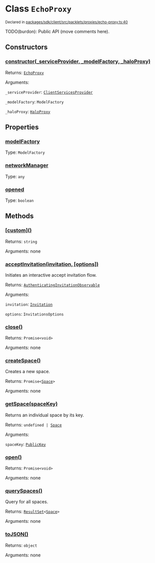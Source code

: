 # Class `EchoProxy`
<sub>Declared in [packages/sdk/client/src/packlets/proxies/echo-proxy.ts:40](https://github.com/dxos/dxos/blob/main/packages/sdk/client/src/packlets/proxies/echo-proxy.ts#L40)</sub>


TODO(burdon): Public API (move comments here).

## Constructors
### [constructor(_serviceProvider, _modelFactory, _haloProxy)](https://github.com/dxos/dxos/blob/main/packages/sdk/client/src/packlets/proxies/echo-proxy.ts#L50)


Returns: <code>[EchoProxy](/api/@dxos/client/classes/EchoProxy)</code>

Arguments: 

`_serviceProvider`: <code>[ClientServicesProvider](/api/@dxos/client/interfaces/ClientServicesProvider)</code>

`_modelFactory`: <code>ModelFactory</code>

`_haloProxy`: <code>[HaloProxy](/api/@dxos/client/classes/HaloProxy)</code>

## Properties
### [modelFactory](https://github.com/dxos/dxos/blob/main/packages/sdk/client/src/packlets/proxies/echo-proxy.ts#L70)
Type: <code>ModelFactory</code>
### [networkManager](https://github.com/dxos/dxos/blob/main/packages/sdk/client/src/packlets/proxies/echo-proxy.ts#L77)
Type: <code>any</code>
### [opened](https://github.com/dxos/dxos/blob/main/packages/sdk/client/src/packlets/proxies/echo-proxy.ts#L87)
Type: <code>boolean</code>

## Methods
### [\[custom\]()](https://github.com/dxos/dxos/blob/main/packages/sdk/client/src/packlets/proxies/echo-proxy.ts#L56)


Returns: <code>string</code>

Arguments: none
### [acceptInvitation(invitation, \[options\])](https://github.com/dxos/dxos/blob/main/packages/sdk/client/src/packlets/proxies/echo-proxy.ts#L203)


Initiates an interactive accept invitation flow.

Returns: <code>[AuthenticatingInvitationObservable](/api/@dxos/client/interfaces/AuthenticatingInvitationObservable)</code>

Arguments: 

`invitation`: <code>[Invitation](/api/@dxos/client/interfaces/Invitation)</code>

`options`: <code>InvitationsOptions</code>
### [close()](https://github.com/dxos/dxos/blob/main/packages/sdk/client/src/packlets/proxies/echo-proxy.ts#L135)


Returns: <code>Promise&lt;void&gt;</code>

Arguments: none
### [createSpace()](https://github.com/dxos/dxos/blob/main/packages/sdk/client/src/packlets/proxies/echo-proxy.ts#L151)


Creates a new space.

Returns: <code>Promise&lt;[Space](/api/@dxos/client/interfaces/Space)&gt;</code>

Arguments: none
### [getSpace(spaceKey)](https://github.com/dxos/dxos/blob/main/packages/sdk/client/src/packlets/proxies/echo-proxy.ts#L189)


Returns an individual space by its key.

Returns: <code>undefined | [Space](/api/@dxos/client/interfaces/Space)</code>

Arguments: 

`spaceKey`: <code>[PublicKey](/api/@dxos/client/classes/PublicKey)</code>
### [open()](https://github.com/dxos/dxos/blob/main/packages/sdk/client/src/packlets/proxies/echo-proxy.ts#L91)


Returns: <code>Promise&lt;void&gt;</code>

Arguments: none
### [querySpaces()](https://github.com/dxos/dxos/blob/main/packages/sdk/client/src/packlets/proxies/echo-proxy.ts#L196)


Query for all spaces.

Returns: <code>[ResultSet](/api/@dxos/client/classes/ResultSet)&lt;[Space](/api/@dxos/client/interfaces/Space)&gt;</code>

Arguments: none
### [toJSON()](https://github.com/dxos/dxos/blob/main/packages/sdk/client/src/packlets/proxies/echo-proxy.ts#L61)


Returns: <code>object</code>

Arguments: none
